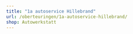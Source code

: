 ```yaml
---
title: "1a autoservice Hillebrand"
url: /oberteuringen/1a-autoservice-hillebrand/
shop: Autowerkstatt
---
```

